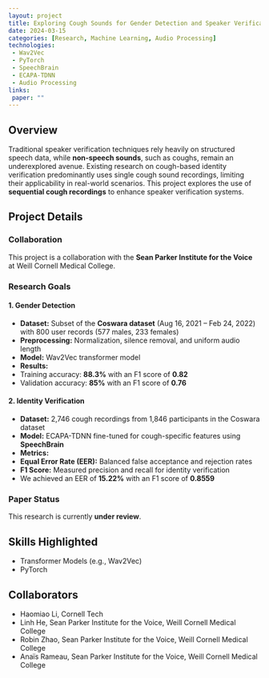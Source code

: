 ```yaml
---
layout: project
title: Exploring Cough Sounds for Gender Detection and Speaker Verification
date: 2024-03-15
categories: [Research, Machine Learning, Audio Processing]
technologies:
 - Wav2Vec
 - PyTorch
 - SpeechBrain
 - ECAPA-TDNN
 - Audio Processing
links:
 paper: ""
---
```


## Overview

Traditional speaker verification techniques rely heavily on structured speech data, while **non-speech sounds**, such as coughs, remain an underexplored avenue. Existing research on cough-based identity verification predominantly uses single cough sound recordings, limiting their applicability in real-world scenarios. This project explores the use of **sequential cough recordings** to enhance speaker verification systems.

## Project Details

### Collaboration
This project is a collaboration with the **Sean Parker Institute for the Voice** at Weill Cornell Medical College.

### Research Goals

#### 1. Gender Detection
- **Dataset:** Subset of the **Coswara dataset** (Aug 16, 2021 – Feb 24, 2022) with 800 user records (577 males, 233 females)
- **Preprocessing:** Normalization, silence removal, and uniform audio length
- **Model:** Wav2Vec transformer model
- **Results:**
 - Training accuracy: **88.3%** with an F1 score of **0.82**
 - Validation accuracy: **85%** with an F1 score of **0.76**

#### 2. Identity Verification
- **Dataset:** 2,746 cough recordings from 1,846 participants in the Coswara dataset
- **Model:** ECAPA-TDNN fine-tuned for cough-specific features using **SpeechBrain**
- **Metrics:**
 - **Equal Error Rate (EER):** Balanced false acceptance and rejection rates
 - **F1 Score:** Measured precision and recall for identity verification
- We achieved an EER of **15.22%** with an F1 score of **0.8559**

### Paper Status
This research is currently **under review**.

## Skills Highlighted
- Transformer Models (e.g., Wav2Vec)
- PyTorch

## Collaborators

- Haomiao Li, Cornell Tech
- Linh He, Sean Parker Institute for the Voice, Weill Cornell Medical College
- Robin Zhao, Sean Parker Institute for the Voice, Weill Cornell Medical College
- Anaïs Rameau, Sean Parker Institute for the Voice, Weill Cornell Medical College